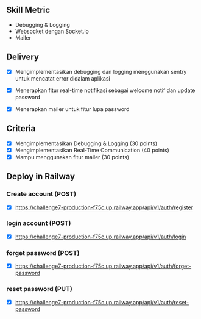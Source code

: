 ## Skill Metric

- Debugging & Logging
- Websocket dengan Socket.io
- Mailer

## Delivery

- [x] Mengimplementasikan debugging dan logging menggunakan sentry untuk mencatat error didalam aplikasi
- [x] Menerapkan fitur real-time notifikasi sebagai welcome notif dan update password
- [x] Menerapkan mailer untuk fitur lupa password


## Criteria

- [x] Mengimplementasikan Debugging & Logging (30 points)
- [x] Mengimplementasikan Real-Time Communication (40 points)
- [x] Mampu menggunakan fitur mailer (30 points)

## Deploy in Railway

### Create account (POST)
- [x] https://challenge7-production-f75c.up.railway.app/api/v1/auth/register
### login account (POST)
- [x] https://challenge7-production-f75c.up.railway.app/api/v1/auth/login
### forget password (POST)
- [x] https://challenge7-production-f75c.up.railway.app/api/v1/auth/forget-password
### reset password (PUT)
- [x] https://challenge7-production-f75c.up.railway.app/api/v1/auth/reset-password